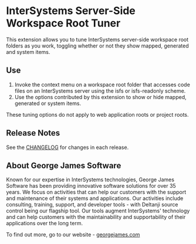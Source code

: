 # InterSystems Server-Side Workspace Root Tuner

This extension allows you to tune InterSystems server-side workspace root folders as you work, toggling whether or not they show mapped, generated and system items.

## Use

1. Invoke the context menu on a workspace root folder that accesses code files on an InterSystems server using the isfs or isfs-readonly scheme.
2. Use the options contributed by this extension to show or hide mapped, generated or system items.

These tuning options do not apply to web application roots or project roots.

## Release Notes

See the [CHANGELOG](CHANGELOG.md) for changes in each release.

## About George James Software

Known for our expertise in InterSystems technologies, George James Software has been providing innovative software solutions for over 35 years. We focus on activities that can help our customers with the support and maintenance of their systems and applications. Our activities include consulting, training, support, and developer tools - with Deltanji source control being our flagship tool. Our tools augment InterSystems' technology and can help customers with the maintainability and supportability of their applications over the long term. 

To find out more, go to our website - [georgejames.com](https://georgejames.com) 


